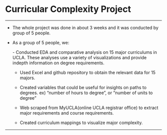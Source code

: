 # Curricular Complexity Project

***

- <p> The whole project was done in about 3 weeks and it was conducted by group of 5 people. </p>

- As a group of 5 people, we:
   <p>
   - Conducted EDA and comparative analysis on 15 major curriculums in UCLA. These analyses use a variety of visualizations and provide indepth information on      degree requirements. <br/>

   - Used Excel and github repository to obtain the relevant data for 15 majors. <br/>

   - Created variables that could be useful for insights on paths to degrees. ex) “number of hours to degree”, or “number of units to degree” <br/>

   - Web scraped from MyUCLA(online UCLA registrar office) to extract major requirements and course requirements. <br/>

   - Created curriculum mappings to visualize major complexity. <br/>

***
